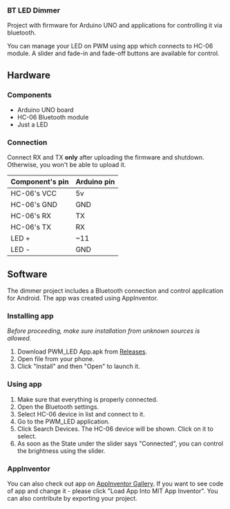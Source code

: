 ### BT LED Dimmer ###
Project with firmware for Arduino UNO and applications for controlling it via bluetooth.

You can manage your LED on PWM using app which connects to HC-06 module. 
A slider and fade-in and fade-off buttons are available for control.
## Hardware ##
### Components ###
* Arduino UNO board
* HC-06 Bluetooth module
* Just a LED

### Connection ###
Connect RX and TX **only** after uploading the firmware and shutdown. Otherwise, you won't be able to upload it.

| Component's pin | Arduino pin |
|-----------------|-------------|
| HC-06's VCC     | 5v          |
| HC-06's GND     | GND         |
| HC-06's RX      | TX          |
| HC-06's TX      | RX          |
| LED +           | ~11         |
| LED -           | GND         |

## Software ##
The dimmer project includes a Bluetooth connection and control application for Android. 
The app was created using AppInventor.

### Installing app ###
_Before proceeding, make sure installation from unknown sources is allowed._
1. Download PWM_LED App.apk from 
[Releases](https://github.com/artm04/bt-led-dimmer/releases/download/v1.0/PWM_LED01.apk).
2. Open file from your phone.
3. Click "Install" and then "Open" to launch it.

### Using app ###
1. Make sure that everything is properly connected.
2. Open the Bluetooth settings.
3. Select HC-06 device in list and connect to it.
4. Go to the PWM_LED application.
5. Click Search Devices. The HC-06 device will be shown. Click on it to select.
6. As soon as the State under the slider says "Connected", you can control the brightness using the slider.

### AppInventor ###
You can also check out app on 
[AppInventor Gallery](https://gallery.appinventor.mit.edu/?galleryid=847a7e4b-ad58-449a-a7a8-52a7ec9c2327). 
If you want to see code of app and change it - please click "Load App Into MIT App Inventor". You can also contribute by
exporting your project.

